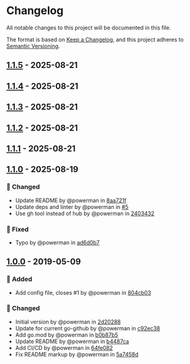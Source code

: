 # Changelog

All notable changes to this project will be documented in this file.

The format is based on [Keep a Changelog](https://keepachangelog.com/en/1.1.0/),
and this project adheres to [Semantic Versioning](https://semver.org/spec/v2.0.0.html).

## [1.1.5] - 2025-08-21

[1.1.5]: https://github.com/powerman/gh-make-labels/compare/v1.1.4..v1.1.5

## [1.1.4] - 2025-08-21

[1.1.4]: https://github.com/powerman/gh-make-labels/compare/v1.1.3..v1.1.4

## [1.1.3] - 2025-08-21

[1.1.3]: https://github.com/powerman/gh-make-labels/compare/v1.1.2..v1.1.3

## [1.1.2] - 2025-08-21

[1.1.2]: https://github.com/powerman/gh-make-labels/compare/v1.1.1..v1.1.2

## [1.1.1] - 2025-08-21

[1.1.1]: https://github.com/powerman/gh-make-labels/compare/v1.1.0..v1.1.1

## [1.1.0] - 2025-08-19

### 🔔 Changed

- Update README by @powerman in [8aa721f]
- Update deps and linter by @powerman in [#5]
- Use gh tool instead of hub by @powerman in [2403432]

### 🐛 Fixed

- Typo by @powerman in [ad6d0b7]

[1.1.0]: https://github.com/powerman/gh-make-labels/compare/v1.0.0..v1.1.0
[8aa721f]: https://github.com/powerman/gh-make-labels/commit/8aa721f0da12e053be06dc664145bf5234d05b75
[#5]: https://github.com/powerman/gh-make-labels/pull/5
[ad6d0b7]: https://github.com/powerman/gh-make-labels/commit/ad6d0b7a169898c9b6f08afac9526b9e3483a68a
[2403432]: https://github.com/powerman/gh-make-labels/commit/2403432643117e48b60b9299c7e74cc47415b8fd

## [1.0.0] - 2019-05-09

### 🚀 Added

- Add config file, closes #1 by @powerman in [804cb03]

### 🔔 Changed

- Initial version by @powerman in [2d20288]
- Update for current go-github by @powerman in [c92ec38]
- Add go.mod by @powerman in [b0b87b5]
- Update README by @powerman in [b4487ca]
- Add CI/CD by @powerman in [64fe082]
- Fix README markup by @powerman in [5a7458d]

[1.0.0]: https://github.com/powerman/gh-make-labels/compare/%40%7B10year%7D..v1.0.0
[2d20288]: https://github.com/powerman/gh-make-labels/commit/2d2028813590d6d04d0690b960ef38eb876946de
[c92ec38]: https://github.com/powerman/gh-make-labels/commit/c92ec3860d192d8617f99750ce5b821a60333ab0
[b0b87b5]: https://github.com/powerman/gh-make-labels/commit/b0b87b51cb006490861079d28e564d81c0e9e21f
[804cb03]: https://github.com/powerman/gh-make-labels/commit/804cb03f598e843a785d772418ff19d04985d664
[b4487ca]: https://github.com/powerman/gh-make-labels/commit/b4487cab3949d9dfbf1f2ef0d7bdd6de5cd9d868
[64fe082]: https://github.com/powerman/gh-make-labels/commit/64fe08237d316afd805754386b869fbf26485c93
[5a7458d]: https://github.com/powerman/gh-make-labels/commit/5a7458d7054aaf5630c5339bb92499db1d579198

<!-- generated by git-cliff -->
